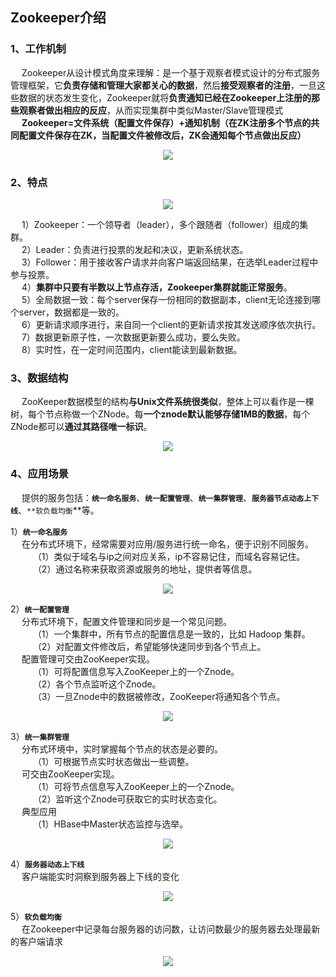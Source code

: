 Zookeeper介绍
---
### 1、工作机制  
&emsp; Zookeeper从设计模式角度来理解：是一个基于观察者模式设计的分布式服务管理框架，它**负责存储和管理大家都关心的数据**，然后**接受观察者的注册**，一旦这些数据的状态发生变化，Zookeeper就将**负责通知已经在Zookeeper上注册的那些观察者做出相应的反应**，从而实现集群中类似Master/Slave管理模式  
&emsp; **Zookeeper=文件系统（配置文件保存）+通知机制（在ZK注册多个节点的共同配置文件保存在ZK，当配置文件被修改后，ZK会通知每个节点做出反应）**  
<p align="center">
<img src="https://github.com/Dr11ft/BigDataGuide/blob/master/Pics/ZK%E6%96%87%E6%A1%A3Pics/%E5%B7%A5%E4%BD%9C%E6%9C%BA%E5%88%B6.png"/>  
<p align="center">
</p>
</p>  

### 2、特点
<p align="center">
<img src="https://github.com/Dr11ft/BigDataGuide/blob/master/Pics/ZK%E6%96%87%E6%A1%A3Pics/%E7%89%B9%E7%82%B9.png"/>  
<p align="center">
</p>
</p>  

&emsp; 1）Zookeeper：一个领导者（leader），多个跟随者（follower）组成的集群。  
&emsp; 2）Leader：负责进行投票的发起和决议，更新系统状态。   
&emsp; 3）Follower：用于接收客户请求并向客户端返回结果，在选举Leader过程中参与投票。   
&emsp; 4）**集群中只要有半数以上节点存活，Zookeeper集群就能正常服务**。   
&emsp; 5）全局数据一致：每个server保存一份相同的数据副本，client无论连接到哪个server，数据都是一致的。    
&emsp; 6）更新请求顺序进行，来自同一个client的更新请求按其发送顺序依次执行。    
&emsp; 7）数据更新原子性，一次数据更新要么成功，要么失败。   
&emsp; 8）实时性，在一定时间范围内，client能读到最新数据。  
  
### 3、数据结构
&emsp; ZooKeeper数据模型的结构**与Unix文件系统很类似**，整体上可以看作是一棵树，每个节点称做一个ZNode。每**一个znode默认能够存储1MB的数据**，每个ZNode都可以**通过其路径唯一标识**。   
<p align="center">
<img src="https://github.com/Dr11ft/BigDataGuide/blob/master/Pics/ZK%E6%96%87%E6%A1%A3Pics/%E6%95%B0%E6%8D%AE%E7%BB%93%E6%9E%84.png"/>  
<p align="center">
</p>
</p>  

### 4、应用场景
&emsp; 提供的服务包括：**`统一命名服务`**、**`统一配置管理`**、**`统一集群管理`**、**`服务器节点动态上下线`**、`**软负载均衡`**等。  

1）**`统一命名服务`**  
&emsp; 在分布式环境下，经常需要对应用/服务进行统一命名，便于识别不同服务。  
&emsp; &emsp; （1）类似于域名与ip之间对应关系，ip不容易记住，而域名容易记住。   
&emsp; &emsp; （2）通过名称来获取资源或服务的地址，提供者等信息。  
<p align="center">
<img src="https://github.com/Dr11ft/BigDataGuide/blob/master/Pics/ZK%E6%96%87%E6%A1%A3Pics/%E7%BB%9F%E4%B8%80%E5%91%BD%E5%90%8D%E6%9C%8D%E5%8A%A1.png"/>  
<p align="center">
</p>
</p>  

2）**`统一配置管理`**  
&emsp; 分布式环境下，配置文件管理和同步是一个常见问题。  
&emsp; &emsp; （1）一个集群中，所有节点的配置信息是一致的，比如 Hadoop 集群。   
&emsp; &emsp; （2）对配置文件修改后，希望能够快速同步到各个节点上。  
&emsp; 配置管理可交由ZooKeeper实现。  
&emsp; &emsp; （1）可将配置信息写入ZooKeeper上的一个Znode。   
&emsp; &emsp; （2）各个节点监听这个Znode。   
&emsp; &emsp; （3）一旦Znode中的数据被修改，ZooKeeper将通知各个节点。  
<p align="center">
<img src="https://github.com/Dr11ft/BigDataGuide/blob/master/Pics/ZK%E6%96%87%E6%A1%A3Pics/%E7%BB%9F%E4%B8%80%E9%85%8D%E7%BD%AE%E7%AE%A1%E7%90%86.png"/>  
<p align="center">
</p>
</p>  

3）**`统一集群管理`**  
&emsp; 分布式环境中，实时掌握每个节点的状态是必要的。  
&emsp; &emsp; （1）可根据节点实时状态做出一些调整。   
&emsp; 可交由ZooKeeper实现。   
&emsp; &emsp; （1）可将节点信息写入ZooKeeper上的一个Znode。   
&emsp; &emsp; （2）监听这个Znode可获取它的实时状态变化。   
&emsp; 典型应用   
&emsp; &emsp; （1）HBase中Master状态监控与选举。   
<p align="center">
<img src="https://github.com/Dr11ft/BigDataGuide/blob/master/Pics/ZK%E6%96%87%E6%A1%A3Pics/%E7%BB%9F%E4%B8%80%E9%9B%86%E7%BE%A4%E7%AE%A1%E7%90%86.png"/>  
<p align="center">
</p>
</p>  

4）**`服务器动态上下线`**  
&emsp; 客户端能实时洞察到服务器上下线的变化  
<p align="center">
<img src="https://github.com/Dr11ft/BigDataGuide/blob/master/Pics/ZK%E6%96%87%E6%A1%A3Pics/%E6%9C%8D%E5%8A%A1%E5%99%A8%E5%8A%A8%E6%80%81%E4%B8%8A%E4%B8%8B%E7%BA%BF.png"/>  
<p align="center">
</p>
</p>  

5）**`软负载均衡`**  
&emsp; 在Zookeeper中记录每台服务器的访问数，让访问数最少的服务器去处理最新的客户端请求  
<p align="center">
<img src="https://github.com/Dr11ft/BigDataGuide/blob/master/Pics/ZK%E6%96%87%E6%A1%A3Pics/%E8%BD%AF%E8%B4%9F%E8%BD%BD%E5%9D%87%E8%A1%A1.png"/>  
<p align="center">
</p>
</p>  




